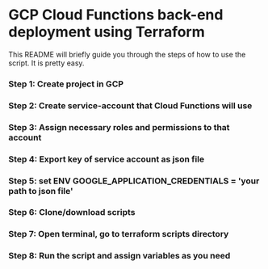 # GCP Cloud Functions back-end deployment using Terraform

This README will briefly guide you through the steps of how to use the script. It is pretty easy. 

### Step 1: Create project in GCP

### Step 2: Create service-account that Cloud Functions will use

### Step 3: Assign necessary roles and permissions to that account

### Step 4: Export key of service account as json file

### Step 5: set ENV GOOGLE_APPLICATION_CREDENTIALS = 'your path to json file'

### Step 6: Clone/download scripts

### Step 7: Open terminal, go to terraform scripts directory

### Step 8: Run the script and assign variables as you need
